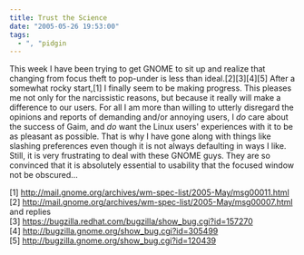```yaml
---
title: Trust the Science
date: "2005-05-26 19:53:00"
tags:
  - ", "pidgin
---
```

<p>This week I have been trying to get GNOME to sit up and
realize that changing from focus theft to pop-under is less than
ideal.[2][3][4][5] After a somewhat rocky start,[1] I finally seem
to be making progress.  This pleases me not only for the narcissistic
reasons, but because it really will make a difference to our users.
For all I am more than willing to utterly disregard the opinions
and reports of demanding and/or annoying users, I <em>do</em> care
about the success of Gaim, and <em>do</em> want the Linux users'
experiences with it to be as pleasant as possible.  That is why I
have gone along with things like slashing preferences even though
it is not always defaulting in ways I like.  Still, it is very
frustrating to deal with these GNOME guys.  They are so convinced
that it is absolutely essential to usability that the focused window
not be obscured&#x2026;</p>

[1]
http://mail.gnome.org/archives/wm-spec-list/2005-May/msg00011.html <br  />
[2]
http://mail.gnome.org/archives/wm-spec-list/2005-May/msg00007.html
and replies <br  /> [3]
https://bugzilla.redhat.com/bugzilla/show_bug.cgi?id=157270 <br  />
[4] http://bugzilla.gnome.org/show_bug.cgi?id=305499 <br  /> [5]
http://bugzilla.gnome.org/show_bug.cgi?id=120439


